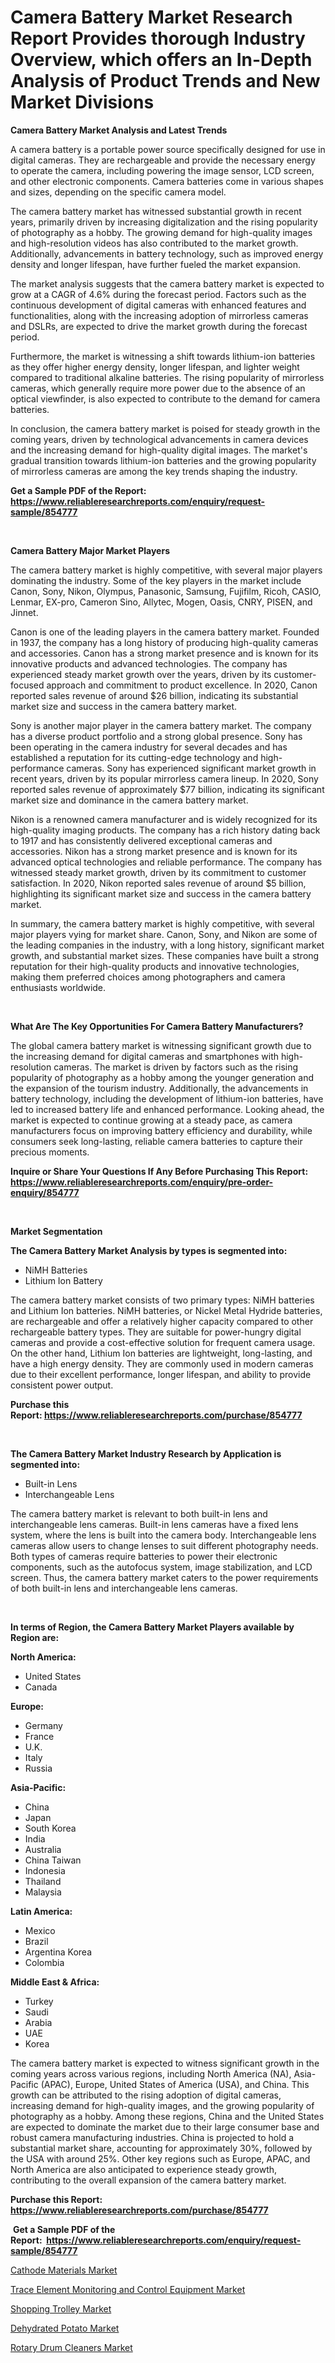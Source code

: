<p><h1>Camera Battery Market Research Report Provides thorough Industry Overview, which offers an In-Depth Analysis of Product Trends and New Market Divisions</h1></p><p><strong>Camera Battery Market Analysis and Latest Trends</strong></p>
<p><p>A camera battery is a portable power source specifically designed for use in digital cameras. They are rechargeable and provide the necessary energy to operate the camera, including powering the image sensor, LCD screen, and other electronic components. Camera batteries come in various shapes and sizes, depending on the specific camera model.</p><p>The camera battery market has witnessed substantial growth in recent years, primarily driven by increasing digitalization and the rising popularity of photography as a hobby. The growing demand for high-quality images and high-resolution videos has also contributed to the market growth. Additionally, advancements in battery technology, such as improved energy density and longer lifespan, have further fueled the market expansion.</p><p>The market analysis suggests that the camera battery market is expected to grow at a CAGR of 4.6% during the forecast period. Factors such as the continuous development of digital cameras with enhanced features and functionalities, along with the increasing adoption of mirrorless cameras and DSLRs, are expected to drive the market growth during the forecast period.</p><p>Furthermore, the market is witnessing a shift towards lithium-ion batteries as they offer higher energy density, longer lifespan, and lighter weight compared to traditional alkaline batteries. The rising popularity of mirrorless cameras, which generally require more power due to the absence of an optical viewfinder, is also expected to contribute to the demand for camera batteries.</p><p>In conclusion, the camera battery market is poised for steady growth in the coming years, driven by technological advancements in camera devices and the increasing demand for high-quality digital images. The market's gradual transition towards lithium-ion batteries and the growing popularity of mirrorless cameras are among the key trends shaping the industry.</p></p>
<p><strong>Get a Sample PDF of the Report:&nbsp; <a href="https://www.reliableresearchreports.com/enquiry/request-sample/854777">https://www.reliableresearchreports.com/enquiry/request-sample/854777</a></strong></p>
<p>&nbsp;</p>
<p><strong>Camera Battery Major Market Players</strong></p>
<p><p>The camera battery market is highly competitive, with several major players dominating the industry. Some of the key players in the market include Canon, Sony, Nikon, Olympus, Panasonic, Samsung, Fujifilm, Ricoh, CASIO, Lenmar, EX-pro, Cameron Sino, Allytec, Mogen, Oasis, CNRY, PISEN, and Jinnet.</p><p>Canon is one of the leading players in the camera battery market. Founded in 1937, the company has a long history of producing high-quality cameras and accessories. Canon has a strong market presence and is known for its innovative products and advanced technologies. The company has experienced steady market growth over the years, driven by its customer-focused approach and commitment to product excellence. In 2020, Canon reported sales revenue of around $26 billion, indicating its substantial market size and success in the camera battery market.</p><p>Sony is another major player in the camera battery market. The company has a diverse product portfolio and a strong global presence. Sony has been operating in the camera industry for several decades and has established a reputation for its cutting-edge technology and high-performance cameras. Sony has experienced significant market growth in recent years, driven by its popular mirrorless camera lineup. In 2020, Sony reported sales revenue of approximately $77 billion, indicating its significant market size and dominance in the camera battery market.</p><p>Nikon is a renowned camera manufacturer and is widely recognized for its high-quality imaging products. The company has a rich history dating back to 1917 and has consistently delivered exceptional cameras and accessories. Nikon has a strong market presence and is known for its advanced optical technologies and reliable performance. The company has witnessed steady market growth, driven by its commitment to customer satisfaction. In 2020, Nikon reported sales revenue of around $5 billion, highlighting its significant market size and success in the camera battery market.</p><p>In summary, the camera battery market is highly competitive, with several major players vying for market share. Canon, Sony, and Nikon are some of the leading companies in the industry, with a long history, significant market growth, and substantial market sizes. These companies have built a strong reputation for their high-quality products and innovative technologies, making them preferred choices among photographers and camera enthusiasts worldwide.</p></p>
<p>&nbsp;</p>
<p><strong>What Are The Key Opportunities For Camera Battery Manufacturers?</strong></p>
<p><p>The global camera battery market is witnessing significant growth due to the increasing demand for digital cameras and smartphones with high-resolution cameras. The market is driven by factors such as the rising popularity of photography as a hobby among the younger generation and the expansion of the tourism industry. Additionally, the advancements in battery technology, including the development of lithium-ion batteries, have led to increased battery life and enhanced performance. Looking ahead, the market is expected to continue growing at a steady pace, as camera manufacturers focus on improving battery efficiency and durability, while consumers seek long-lasting, reliable camera batteries to capture their precious moments.</p></p>
<p><strong>Inquire or Share Your Questions If Any Before Purchasing This Report: <a href="https://www.reliableresearchreports.com/enquiry/pre-order-enquiry/854777">https://www.reliableresearchreports.com/enquiry/pre-order-enquiry/854777</a></strong></p>
<p>&nbsp;</p>
<p><strong>Market Segmentation</strong></p>
<p><strong>The Camera Battery Market Analysis by types is segmented into:</strong></p>
<p><ul><li>NiMH Batteries</li><li>Lithium Ion Battery</li></ul></p>
<p><p>The camera battery market consists of two primary types: NiMH batteries and Lithium Ion batteries. NiMH batteries, or Nickel Metal Hydride batteries, are rechargeable and offer a relatively higher capacity compared to other rechargeable battery types. They are suitable for power-hungry digital cameras and provide a cost-effective solution for frequent camera usage. On the other hand, Lithium Ion batteries are lightweight, long-lasting, and have a high energy density. They are commonly used in modern cameras due to their excellent performance, longer lifespan, and ability to provide consistent power output.</p></p>
<p><strong>Purchase this Report:&nbsp;<a href="https://www.reliableresearchreports.com/purchase/854777">https://www.reliableresearchreports.com/purchase/854777</a></strong></p>
<p>&nbsp;</p>
<p><strong>The Camera Battery Market Industry Research by Application is segmented into:</strong></p>
<p><ul><li>Built-in Lens</li><li>Interchangeable Lens</li></ul></p>
<p><p>The camera battery market is relevant to both built-in lens and interchangeable lens cameras. Built-in lens cameras have a fixed lens system, where the lens is built into the camera body. Interchangeable lens cameras allow users to change lenses to suit different photography needs. Both types of cameras require batteries to power their electronic components, such as the autofocus system, image stabilization, and LCD screen. Thus, the camera battery market caters to the power requirements of both built-in lens and interchangeable lens cameras.</p></p>
<p>&nbsp;</p>
<p><strong>In terms of Region, the Camera Battery Market Players available by Region are:</strong></p>
<p>
    <p> <strong> North America: </strong>
        <ul>
            <li>United States</li>
            <li>Canada</li>
        </ul>
        </p> 
    <p> <strong> Europe: </strong>
        <ul>
            <li>Germany</li>
            <li>France</li>
            <li>U.K.</li>
            <li>Italy</li>
            <li>Russia</li>
        </ul>
        </p> 
    <p> <strong> Asia-Pacific: </strong>
        <ul>
            <li>China</li>
            <li>Japan</li>
            <li>South Korea</li>
            <li>India</li>
            <li>Australia</li>
            <li>China Taiwan</li>
            <li>Indonesia</li>
            <li>Thailand</li>
            <li>Malaysia</li>
        </ul>
        </p> 
    <p> <strong> Latin America: </strong>
        <ul>
            <li>Mexico</li>
            <li>Brazil</li>
            <li>Argentina Korea</li>
            <li>Colombia</li>
        </ul>
        </p> 
    <p> <strong> Middle East & Africa: </strong>
        <ul>
            <li>Turkey</li>
            <li>Saudi</li>
            <li>Arabia</li>
            <li>UAE</li>
            <li>Korea</li>
        </ul>
    </p>
    </p>
<p><p>The camera battery market is expected to witness significant growth in the coming years across various regions, including North America (NA), Asia-Pacific (APAC), Europe, United States of America (USA), and China. This growth can be attributed to the rising adoption of digital cameras, increasing demand for high-quality images, and the growing popularity of photography as a hobby. Among these regions, China and the United States are expected to dominate the market due to their large consumer base and robust camera manufacturing industries. China is projected to hold a substantial market share, accounting for approximately 30%, followed by the USA with around 25%. Other key regions such as Europe, APAC, and North America are also anticipated to experience steady growth, contributing to the overall expansion of the camera battery market.</p></p>
<p><strong>Purchase this Report: <a href="https://www.reliableresearchreports.com/purchase/854777">https://www.reliableresearchreports.com/purchase/854777</a></strong></p>
<p>&nbsp;<strong>Get a Sample PDF of the Report:&nbsp;&nbsp;<a href="https://www.reliableresearchreports.com/enquiry/request-sample/854777">https://www.reliableresearchreports.com/enquiry/request-sample/854777</a></strong></p>
<p><strong></strong></p>
<p><p><a href="https://www.linkedin.com/pulse/decoding-cathode-materials-market-deep-dive-latest-trends-nps1e/">Cathode Materials Market</a></p><p><a href="https://issuu.com/reportprime-2/docs/trace-element-monitoring-and-control-equipment-mar">Trace Element Monitoring and Control Equipment Market</a></p><p><a href="https://github.com/PeterParrish5/Market-Research-Report-List-2/blob/main/shopping-trolley-market.md">Shopping Trolley Market</a></p><p><a href="https://github.com/CliffMedina6/Market-Research-Report-List-2/blob/main/dehydrated-potato-market.md">Dehydrated Potato Market</a></p><p><a href="https://issuu.com/reportprime-2/docs/rotary-drum-cleaners-market-size-2030.pptx">Rotary Drum Cleaners Market</a></p></p>